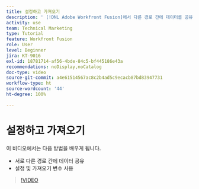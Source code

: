 ```yaml
---
title: 설정하고 가져오기
description: ' [!DNL Adobe Workfront Fusion]에서 다른 경로 간에 데이터를 공유하고 설정 및 가져오기 변수를 사용하는 방법에 대해 알아봅니다.'
activity: use
team: Technical Marketing
type: Tutorial
feature: Workfront Fusion
role: User
level: Beginner
jira: KT-9016
exl-id: 18781714-af56-4bde-84c5-bf445186e43a
recommendations: noDisplay,noCatalog
doc-type: video
source-git-commit: a4e61514567ac8c2b4ad5c9ecacb87bd83947731
workflow-type: ht
source-wordcount: '44'
ht-degree: 100%

---
```


# 설정하고 가져오기

이 비디오에서는 다음 방법을 배우게 됩니다.

* 서로 다른 경로 간에 데이터 공유
* 설정 및 가져오기 변수 사용

>[!VIDEO](https://video.tv.adobe.com/v/335275/?quality=12&learn=on)
